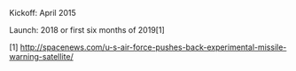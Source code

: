 Kickoff: April 2015

Launch: 2018 or first six months of 2019[1]

[1] http://spacenews.com/u-s-air-force-pushes-back-experimental-missile-warning-satellite/
